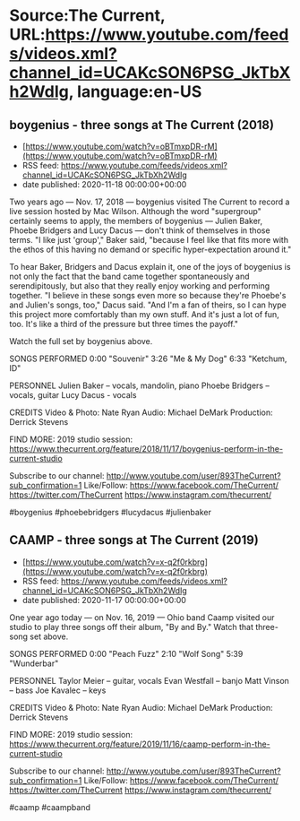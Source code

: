 # Source:The Current, URL:https://www.youtube.com/feeds/videos.xml?channel_id=UCAKcSON6PSG_JkTbXh2WdIg, language:en-US

## boygenius  - three songs at The Current (2018)
 - [https://www.youtube.com/watch?v=oBTmxpDR-rM](https://www.youtube.com/watch?v=oBTmxpDR-rM)
 - RSS feed: https://www.youtube.com/feeds/videos.xml?channel_id=UCAKcSON6PSG_JkTbXh2WdIg
 - date published: 2020-11-18 00:00:00+00:00

Two years ago — Nov. 17, 2018 — boygenius visited The Current to record a live session hosted by Mac Wilson. Although the word "supergroup" certainly seems to apply, the members of boygenius — Julien Baker, Phoebe Bridgers and Lucy Dacus — don't think of themselves in those terms. "I like just 'group'," Baker said, "because I feel like that fits more with the ethos of this having no demand or specific hyper-expectation around it."

To hear Baker, Bridgers and Dacus explain it, one of the joys of boygenius is not only the fact that the band came together spontaneously and serendipitously, but also that they really enjoy working and performing together. "I believe in these songs even more so because they're Phoebe's and Julien's songs, too," Dacus said. "And I'm a fan of theirs, so I can hype this project more comfortably than my own stuff. And it's just a lot of fun, too. It's like a third of the pressure but three times the payoff."

Watch the full set by boygenius above.

SONGS PERFORMED
0:00 "Souvenir"
3:26 "Me & My Dog"
6:33 "Ketchum, ID"

PERSONNEL
Julien Baker – vocals, mandolin, piano
Phoebe Bridgers – vocals, guitar
Lucy Dacus - vocals

CREDITS
Video & Photo: Nate Ryan
Audio: Michael DeMark
Production: Derrick Stevens

FIND MORE:
2019 studio session: https://www.thecurrent.org/feature/2018/11/17/boygenius-perform-in-the-current-studio

Subscribe to our channel:
http://www.youtube.com/user/893TheCurrent?sub_confirmation=1
Like/Follow:
https://www.facebook.com/TheCurrent/
https://twitter.com/TheCurrent
https://www.instagram.com/thecurrent/

#boygenius #phoebebridgers #lucydacus #julienbaker

## CAAMP - three songs at The Current (2019)
 - [https://www.youtube.com/watch?v=x-q2f0rkbrg](https://www.youtube.com/watch?v=x-q2f0rkbrg)
 - RSS feed: https://www.youtube.com/feeds/videos.xml?channel_id=UCAKcSON6PSG_JkTbXh2WdIg
 - date published: 2020-11-17 00:00:00+00:00

One year ago today — on Nov. 16, 2019 — Ohio band Caamp visited our studio to play three songs off their album, "By and By." Watch that three-song set above.

SONGS PERFORMED
0:00 "Peach Fuzz"
2:10 "Wolf Song"
5:39 "Wunderbar"

PERSONNEL
Taylor Meier – guitar, vocals
Evan Westfall – banjo 
Matt Vinson – bass
Joe Kavalec – keys

CREDITS
Video & Photo: Nate Ryan
Audio: Michael DeMark
Production: Derrick Stevens

FIND MORE:
2019 studio session: https://www.thecurrent.org/feature/2019/11/16/caamp-perform-in-the-current-studio

Subscribe to our channel:
http://www.youtube.com/user/893TheCurrent?sub_confirmation=1
Like/Follow:
https://www.facebook.com/TheCurrent/
https://twitter.com/TheCurrent
https://www.instagram.com/thecurrent/

#caamp #caampband

